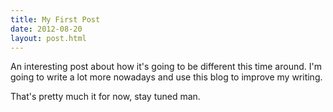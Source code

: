 ```yaml
---
title: My First Post
date: 2012-08-20
layout: post.html
---
```


An interesting post about how it's going to be different this time around. I'm going to write a lot more nowadays and use this blog to improve my writing.

That's pretty much it for now, stay tuned man.
